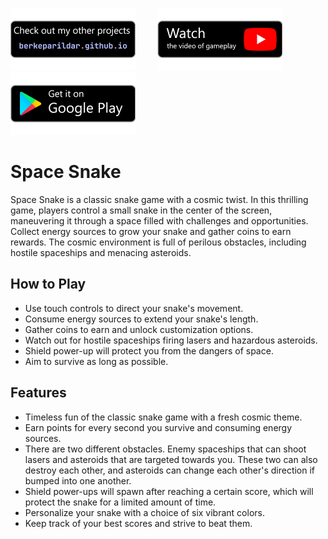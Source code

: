 [![Badge 1](media/pf.png)](https://berkeparildar.github.io/)&nbsp;&nbsp;&nbsp;&nbsp;&nbsp;&nbsp;&nbsp;&nbsp;
[![Badge 2](media/ty.png)](https://youtu.be/AqxnFYLENnA)&nbsp;&nbsp;&nbsp;&nbsp;&nbsp;&nbsp;&nbsp;&nbsp;
[![Badge 3](media/gp.png)](https://play.google.com/store/apps/details?id=com.bprldr.spacesnake)
# Space Snake
Space Snake is a classic snake game with a cosmic twist. In this thrilling game, players control a small snake in the center of the screen, maneuvering it through a space filled with challenges and opportunities. Collect energy sources to grow your snake and gather coins to earn rewards. The cosmic environment is full of perilous obstacles, including hostile spaceships and menacing asteroids.

## How to Play

- Use touch controls to direct your snake's movement.
- Consume energy sources to extend your snake's length.
- Gather coins to earn and unlock customization options.
- Watch out for hostile spaceships firing lasers and hazardous asteroids.
- Shield power-up will protect you from the dangers of space.
- Aim to survive as long as possible.

## Features

- Timeless fun of the classic snake game with a fresh cosmic theme.
- Earn points for every second you survive and consuming energy sources.
- There are two different obstacles. Enemy spaceships that can shoot lasers and asteroids that are targeted towards you. These two can also destroy each other, and asteroids can change each other's direction if bumped into one another.
- Shield power-ups will spawn after reaching a certain score, which will protect the snake for a limited amount of time.
- Personalize your snake with a choice of six vibrant colors.
- Keep track of your best scores and strive to beat them.

